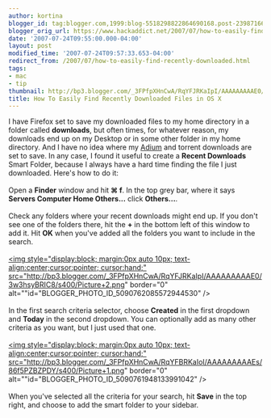 ```yaml
---
author: kortina
blogger_id: tag:blogger.com,1999:blog-5518298822864690168.post-239871660815039085
blogger_orig_url: https://www.hackaddict.net/2007/07/how-to-easily-find-recently-downloaded.html
date: '2007-07-24T09:55:00.000-04:00'
layout: post
modified_time: '2007-07-24T09:57:33.653-04:00'
redirect_from: /2007/07/how-to-easily-find-recently-downloaded.html
tags:
- mac
- tip
thumbnail: http://bp3.blogger.com/_3FPfpXHnCwA/RqYFJRKaIpI/AAAAAAAAAE0/3w3hsyBRIC8/s72-c/Picture+2.png
title: How To Easily Find Recently Downloaded Files in OS X
---
```


I have Firefox set to save my downloaded files to my home directory in a folder called <b>downloads</b>, but often times, for whatever reason, my downloads end up on my Desktop or in some other folder in my home directory.  And I have no idea where my <a href="http://www.adiumx.com/" title="Adium - Download">Adium</a> and torrent downloads are set to save.  In any case, I found it useful to create a <b>Recent Downloads</b> Smart Folder, because I always have a hard time finding the file I just downloaded.  Here's how to do it:<br /><br />Open a <b>Finder</b> window and hit <b>&#8984; f</b>.  In the top grey bar, where it says <b>Servers Computer Home Others...</b> click <b>Others...</b>.<br /><br />Check any folders where your recent downloads might end up.  If you don't see one of the folders there, hit the <b>+</b> in the bottom left of this window to add it.  Hit <b>OK</b> when you've added all the folders you want to include in the search.<br /><br /><a onblur="try {parent.deselectBloggerImageGracefully();} catch(e) {}" href="http://bp3.blogger.com/_3FPfpXHnCwA/RqYFJRKaIpI/AAAAAAAAAE0/3w3hsyBRIC8/s1600-h/Picture+2.png"><img style="display:block; margin:0px auto 10px; text-align:center;cursor:pointer; cursor:hand;" src="http://bp3.blogger.com/_3FPfpXHnCwA/RqYFJRKaIpI/AAAAAAAAAE0/3w3hsyBRIC8/s400/Picture+2.png" border="0" alt=""id="BLOGGER_PHOTO_ID_5090762085572944530" /></a><br /><br />In the first search criteria selector, choose <b>Created</b> in the first dropdown and <b>Today</b> in the second dropdown.  You can optionally add as many other criteria as you want, but I just used that one.<br /><br /><a onblur="try {parent.deselectBloggerImageGracefully();} catch(e) {}" href="http://bp3.blogger.com/_3FPfpXHnCwA/RqYFBRKaIoI/AAAAAAAAAEs/86f5PZBZPDY/s1600-h/Picture+1.png"><img style="display:block; margin:0px auto 10px; text-align:center;cursor:pointer; cursor:hand;" src="http://bp3.blogger.com/_3FPfpXHnCwA/RqYFBRKaIoI/AAAAAAAAAEs/86f5PZBZPDY/s400/Picture+1.png" border="0" alt=""id="BLOGGER_PHOTO_ID_5090761948133991042" /></a><br /><br />When you've selected all the criteria for your search, hit <b>Save</b> in the top right, and choose to add the smart folder to your sidebar.